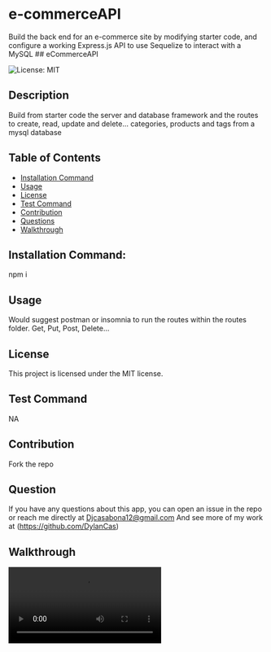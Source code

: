 # e-commerceAPI
Build the back end for an e-commerce site by modifying starter code, and configure a working Express.js API to use Sequelize to interact with a MySQL ## eCommerceAPI

  ![License: MIT](https://img.shields.io/badge/License-MIT-yellow.svg)

## Description

Build from starter code the server and database framework and the routes to create, read, update and delete... categories, products and tags from a mysql database

## Table of  Contents

* [Installation Command](#installCommand)
* [Usage](#usage)
* [License](#license)
* [Test Command](#testCommand)
* [Contribution](#constribution)
* [Questions](#question)
* [Walkthrough](#walkthrough)

## Installation Command: 
  
npm i

## Usage 

Would suggest postman or insomnia to run the routes within the routes folder. Get, Put, Post, Delete...
## License
    
This project is licensed under the MIT license.

## Test Command

NA

## Contribution

Fork the repo

## Question

If  you have any questions about this app, you can open an issue in the repo or reach me directly at Djcasabona12@gmail.com
And see more of my work at (https://github.com/DylanCas)

## Walkthrough 

<video src="./assets/e-commerce-api.webm" controls="controls"></video>